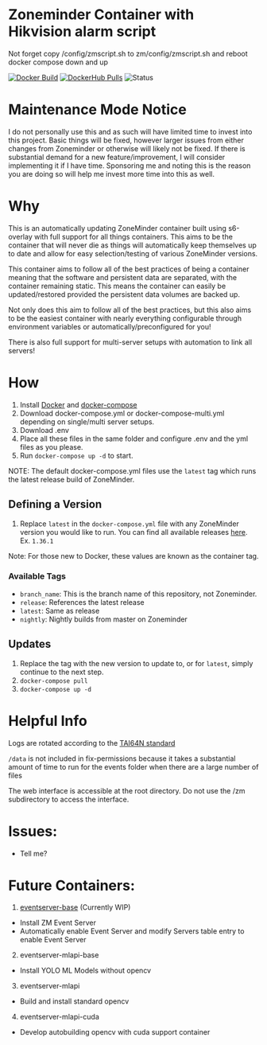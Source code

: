 # Zoneminder Container with Hikvision alarm script

Not forget copy /config/zmscript.sh to zm/config/zmscript.sh
and reboot docker compose down and up


[![Docker Build](https://github.com/zoneminder-containers/zoneminder-base/actions/workflows/docker-build.yaml/badge.svg)](https://github.com/zoneminder-containers/zoneminder-base/actions/workflows/docker-build.yaml)
[![DockerHub Pulls](https://img.shields.io/docker/pulls/yaoa/zoneminder-base.svg)](https://hub.docker.com/r/yaoa/zoneminder-base)
![Status](https://img.shields.io/badge/Status-Completed-brightgreen)

# Maintenance Mode Notice
I do not personally use this and as such will have limited time to invest into this project. Basic things will be fixed,
however larger issues from either changes from Zoneminder or otherwise will likely not be fixed. If there is substantial
demand for a new feature/improvement, I will consider implementing it if I have time. Sponsoring me and noting this is
the reason you are doing so will help me invest more time into this as well.

# Why
This is an automatically updating ZoneMinder container built using s6-overlay with full support for all things containers.
This aims to be the container that will never die as things will automatically keep themselves up to date and allow for
easy selection/testing of various ZoneMinder versions.

This container aims to follow all of the best practices of being a container meaning that the software and persistent
data are separated, with the container remaining static. This means the container can easily be updated/restored provided
the persistent data volumes are backed up. 

Not only does this aim to follow all of the best practices, but this also aims to be
the easiest container with nearly everything configurable through environment variables
or automatically/preconfigured for you!

There is also full support for multi-server setups with automation to link all servers!

# How

1. Install [Docker](https://docs.docker.com/get-docker/) and [docker-compose](https://docs.docker.com/compose/install/)
2. Download docker-compose.yml or docker-compose-multi.yml depending on single/multi server setups.
3. Download .env
4. Place all these files in the same folder and configure .env and the yml files as you please.
5. Run `docker-compose up -d` to start.

NOTE: The default docker-compose.yml files use the `latest` tag which runs the latest release build of ZoneMinder.

## Defining a Version

1. Replace `latest` in the `docker-compose.yml` file with any ZoneMinder version you would like to run.
You can find all available releases [here](https://github.com/zoneminder-containers/zoneminder-base/releases).
Ex. `1.36.1`

Note: For those new to Docker, these values are known as the container tag.

### Available Tags

- `branch_name`: This is the branch name of this repository, not Zoneminder.
- `release`: References the latest release
- `latest`: Same as release
- `nightly`: Nightly builds from master on Zoneminder

## Updates

1. Replace the tag with the new version to update to, or for `latest`, simply continue to the next step.
2. `docker-compose pull`
3. `docker-compose up -d`


# Helpful Info
Logs are rotated according to the [TAI64N standard](http://skarnet.org/software/s6/s6-log.html)

`/data` is not included in fix-permissions because it takes a substantial amount of time to run for the events folder
when there are a large number of files

The web interface is accessible at the root directory. Do not use the /zm subdirectory to access the interface.

# Issues:
- Tell me?

# Future Containers:

1. [eventserver-base](https://github.com/zoneminder-containers/eventserver-base) (Currently WIP)
  - Install ZM Event Server
  - Automatically enable Event Server and modify Servers table entry to enable Event Server
2. eventserver-mlapi-base
  - Install YOLO ML Models without opencv
3. eventserver-mlapi
  - Build and install standard opencv
4. eventserver-mlapi-cuda
  - Develop autobuilding opencv with cuda support container
